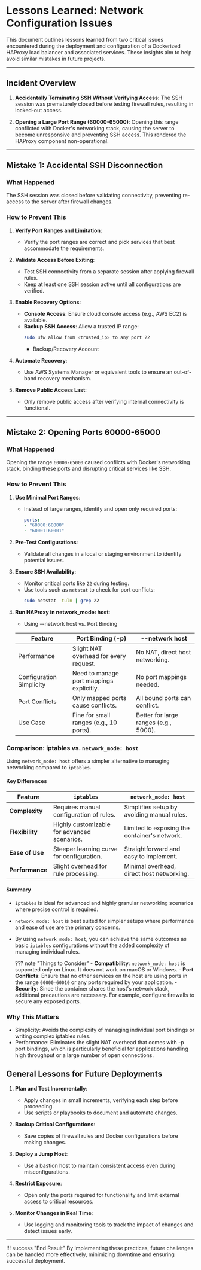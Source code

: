 
# Lessons Learned: Network Configuration Issues

This document outlines lessons learned from two critical issues encountered during the deployment and configuration of a Dockerized HAProxy load balancer and associated services. These insights aim to help avoid similar mistakes in future projects.

---

## Incident Overview

1. **Accidentally Terminating SSH Without Verifying Access**:
    The SSH session was prematurely closed before testing firewall rules, resulting in locked-out access.

2. **Opening a Large Port Range (60000-65000)**:
    Opening this range conflicted with Docker's networking stack, causing the server to become unresponsive and preventing SSH access. This rendered the HAProxy component non-operational.

---

## Mistake 1: Accidental SSH Disconnection

### What Happened
The SSH session was closed before validating connectivity, preventing re-access to the server after firewall changes.

### How to Prevent This
1. **Verify Port Ranges and Limitation**:
    - Verify the port ranges are correct and pick services that best accommodate the requirements.

2. **Validate Access Before Exiting**:
    - Test SSH connectivity from a separate session after applying firewall rules.
    - Keep at least one SSH session active until all configurations are verified.

3. **Enable Recovery Options**:
    - **Console Access**: Ensure cloud console access (e.g., AWS EC2) is available.
    - **Backup SSH Access**: Allow a trusted IP range:
        ```bash
        sudo ufw allow from <trusted_ip> to any port 22
        ```
        - Backup/Recovery Account

4. **Automate Recovery**:
    - Use AWS Systems Manager or equivalent tools to ensure an out-of-band recovery mechanism.

5. **Remove Public Access Last**:
    - Only remove public access after verifying internal connectivity is functional.

---

## Mistake 2: Opening Ports 60000-65000

### What Happened
Opening the range `60000-65000` caused conflicts with Docker's networking stack, binding these ports and disrupting critical services like SSH.

### How to Prevent This
1. **Use Minimal Port Ranges**:
    - Instead of large ranges, identify and open only required ports:
        ```yaml
        ports:
        - "60000:60000"
        - "60001:60001"
        ```

2. **Pre-Test Configurations**:
    - Validate all changes in a local or staging environment to identify potential issues.

3. **Ensure SSH Availability**:
    - Monitor critical ports like `22` during testing.
    - Use tools such as `netstat` to check for port conflicts:
        ```bash
        sudo netstat -tuln | grep 22
        ```
4. **Run HAProxy in network_mode: host**:
    - Using --network host vs. Port Binding

    | Feature                           | Port Binding (-p)                          | --network host
    | -----------                       | ------------------------------------       | --------------
    | Performance                       | Slight NAT overhead for every request.     | No NAT, direct host networking.
    | Configuration Simplicity          | Need to manage port mappings explicitly.   | No port mappings needed.
    | Port Conflicts                    | Only mapped ports cause conflicts.         | All bound ports can conflict.
    | Use Case                          | Fine for small ranges (e.g., 10 ports).	 | Better for large ranges (e.g., 5000).

### Comparison: iptables vs. `network_mode: host`

Using `network_mode: host` offers a simpler alternative to managing networking compared to `iptables`.

#### **Key Differences**

| Feature                   | `iptables`                                     | `network_mode: host`                          |
|---------------------------|-----------------------------------------------|-----------------------------------------------|
| **Complexity**            | Requires manual configuration of rules.       | Simplifies setup by avoiding manual rules.    |
| **Flexibility**           | Highly customizable for advanced scenarios.   | Limited to exposing the container's network.  |
| **Ease of Use**           | Steeper learning curve for configuration.     | Straightforward and easy to implement.        |
| **Performance**           | Slight overhead for rule processing.          | Minimal overhead, direct host networking.     |

#### **Summary**
- `iptables` is ideal for advanced and highly granular networking scenarios where precise control is required.
- `network_mode: host` is best suited for simpler setups where performance and ease of use are the primary concerns.
- By using `network_mode: host`, you can achieve the same outcomes as basic `iptables` configurations without the added complexity of managing individual rules.


    ??? note "Things to Consider"
        - **Compatibility**: `network_mode: host` is supported only on Linux. It does not work on macOS or Windows.
        - **Port Conflicts**: Ensure that no other services on the host are using ports in the range `60000-60010` or any ports required by your application.
        - **Security**: Since the container shares the host's network stack, additional precautions are necessary. For example, configure firewalls to secure any exposed ports.

### Why This Matters
- Simplicity: Avoids the complexity of managing individual port bindings or writing complex iptables rules.
- Performance: Eliminates the slight NAT overhead that comes with -p port bindings, which is particularly beneficial for applications handling high throughput or a large number of open connections.

## General Lessons for Future Deployments

1. **Plan and Test Incrementally**:
    - Apply changes in small increments, verifying each step before proceeding.
    - Use scripts or playbooks to document and automate changes.

2. **Backup Critical Configurations**:
    - Save copies of firewall rules and Docker configurations before making changes.

3. **Deploy a Jump Host**:
    - Use a bastion host to maintain consistent access even during misconfigurations.

4. **Restrict Exposure**:
    - Open only the ports required for functionality and limit external access to critical resources.

5. **Monitor Changes in Real Time**:
    - Use logging and monitoring tools to track the impact of changes and detect issues early.

---

!!! success "End Result"
    By implementing these practices, future challenges can be handled more effectively, minimizing downtime and ensuring successful deployment.
